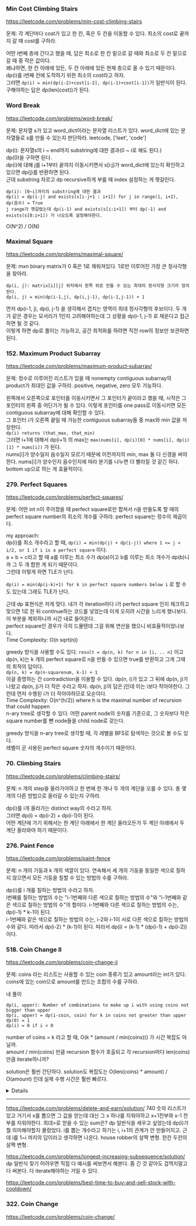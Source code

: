 ### Min Cost Climbing Stairs
https://leetcode.com/problems/min-cost-climbing-stairs

문제: 각 계단마다 cost가 있고 한 칸, 혹은 두 칸을 이동할 수 있다. 최소의 cost로 끝까지 갈 때 cost를 구하라.

어떤 i번째 층에 간다고 했을 때, 답은 최소로 한 칸 밑으로 갈 때와 최소로 두 칸 밑으로 갈 때 중 작은 값이다.    
왜냐하면, 한 칸 아래에 있든, 두 칸 아래에 있든 현재 층으로 올 수 있기 때문이다.   
dp(i)를 i번째 칸에 도착하기 위한 최소의 cost라고 하자.   
그러면 `dp(i) = min(dp(i-2)+cost[i-2], dp(i-1)+cost[i-1])`가 일반식이 된다.   
구해야하는 답은 dp(len(cost))가 된다. 


### Word Break
https://leetcode.com/problems/word-break/

문제: 문자열 s가 있고 word_dict이라는 문자열 리스트가 있다. word_dict에 있는 문자열들로 s를 만들 수 있는지 판단하라. leetcode, ['leet', 'code']

dp(i): 문자열s의 i ~ end까지 substring에 대한 결과(0 ~ i로 해도 된다.)    
dp(0)을 구하면 된다.   
dp(i)에 대해 j를 i+1부터 끝까지 이동시키면서 s[i:j]가 word_dict에 있는지 확인하고 있으면 dp(j)를 반환하면 된다.   
근데 substring 자르고 dp recursive하게 부를 때 index 설정하는 게 헷갈린다.   
```
dp(i): [0~i]까지의 substring에 대한 결과
dp(i) = dp(i-j) and exists(s[i-j+1 : i+1]) for j in range(1, i+2), dp(음수) = True
j range가 헷갈렸는데 dp(i-1) and exists(s[i:i+1]) 부터 dp(-1) and exists(s[0:i+1]) 가 나오도록 설정해야한다.
```

O(N^2) /  O(N)



### Maximal Square

https://leetcode.com/problems/maximal-square/

문제: mxn binary matrix가 0 혹은 1로 채워져있다. 1로만 이루어진 가장 큰 정사각형을 찾아라.

```
dp(i, j): matrix[i][j] 위치에서 왼쪽 위로 만들 수 있는 최대의 정사각형 크기라 정의한다.    
dp(i, j) = min(dp(i-1,j), dp(i,j-1), dp(i-1,j-1)) + 1 
```
먼저 dp(i-1, j), dp(i, j-1) 을 생각해서 겹치는 영역이 최대 정사각형의 후보이다. 두 개가 같은 경우는 모서리가 1인지 고려해야하는데 그 상황을 dp(i-1, j-1) 로 채운다고 접근하면 될 것 같다.   
이렇게 하면 dp로 풀이는 가능하고, 공간 최적화를 하려면 직전 row의 정보만 보관하면 된다.


### 152. Maximum Product Subarray

https://leetcode.com/problems/maximum-product-subarray/

문제: 정수로 이루어진 리스트가 있을 때 nonempty contiguous subarray의 product가 최대인 값을 구하라. positive, negative, zero 모두 가능하다.

왼쪽에서 오른쪽으로 포인터를 이동시키면서 그 포인터가 끝이라고 했을 때, 시작은 그 포인터의 왼쪽 중 어딘가가 될 수 있다. 이렇게 포인터를 one pass로 이동시키면 모든 contiguous subarray에 대해 확인할 수 있다.    
그 포인터 i가 오른쪽 끝일 때 가능한 contiguous subarray들 중 max와 min 값을 저장한다.   
`dp(i) returns (that_max, that_min)`   
그러면 i+1에 대해서 dp(i+1) 의 max는 `max(nums[i], dp(i)[0] * nums[i], dp(i)[1] * nums[i])` 가 된다.   
nums[i]가 양수일지 음수일지 모르기 때문에 이전까지의 min, max 둘 다 신경을 써야한다. nums[i]가 양수인지 음수인지에 따라 분기를 나누면 더 빨라질 것 같긴 하다.    
bottom up으로 하는 게 효율적이다.   


### 279. Perfect Squares

https://leetcode.com/problems/perfect-squares/

문제: 어떤 int n이 주어졌을 때 perfect square로만 합쳐서 n을 만들도록 할 때의 perfect square number의 최소의 개수를 구하라. perfect square는 정수의 제곱이다.

my approach:   
dp(i)를 최소 개수라고 할 때, `dp(i) = min(dp(j) + dp(i-j)) where 1 <= j < i/2, or 1 if i is a perfect square` 이다.   
a + b = c라고 할 때 a를 이루는 최소 수가 dp(a)이고 b를 이루는 최소 개수가 dp(b)니까 그 두 개 합한 게 되기 때문이다.   
그런데 이렇게 하면 TLE가 난다.    

`dp(i) = min(dp(i-k)+1) for k in perfect square numbers below i` 로 할 수도 있는데 그래도 TLE가 난다.

근데 dp 표현식은 저게 맞다. 내가 각 iteration마다 i가 perfect square 인지 체크하고 맞으면 1로 한 뒤 continue하는 코드를 넣었는데 이게 오히려 시간을 느리게 했나보다. 이 부분을 제외하니까 시간 내로 들어온다.   
perfect square인 경우가 극히 드물텐데 그걸 위해 연산을 했으니 비효율적이었나보다.   
Time Complexity: O(n sqrt(n))

greedy 방식을 사용할 수도 있다. `result = dp(n, k) for n in [i, .. n]` 이고 dp(n, k)는 k 개의 perfect square로 n을 만들 수 있으면 true를 반환하고 그게 그때의 최적의 답이다.   
`dp(n, k) = dp(n-squarenum, k-1) + 1`      
이걸 증명하는 건 contradiction을 이용할 수 있다. dp(n, i)가 있고 그 뒤에 dp(n, j)가 나왔고 dp(n, j)가 더 작은 수라고 하자. dp(n, j)의 답은 j인데 이는 i보다 작아야한다. 그런데 먼저 수행된 i가 더 작아야하므로 모순이다.   
Time Complexity: O(n^(h/2)) where h is the maximal number of recursion that could happen   
n-ary tree로 생각할 수 있다. 어떤 parent node의 숫자를 기준으로, 그 숫자보다 작은 square number를 뺀 node들을 child node로 갖는다.   

greedy 방식을 n-ary tree로 생각할 때, 각 레벨을 BFS로 탐색하는 것으로 볼 수도 있다.    
레벨이 곧 사용된 perfect square 숫자의 개수이기 때문이다.   


### 70. Climbing Stairs

https://leetcode.com/problems/climbing-stairs/

문제: n 개의 step을 올라가야하고 한 번에 한 개나 두 개의 계단을 오를 수 있다. 총 몇 개의 다른 방법으로 올라갈 수 있는지 구하라.

dp(i)를 i개 올라가는 distinct way의 수라고 하자.   
그러면 dp(i) = dp(i-2) + dp(i-1)이 된다.   
어떤 계단에 가기 위해서는 한 계단 아래에서 한 계단 올라오든가 두 계단 아래에서 두 계단 올라와야 하기 때문이다.   


### 276. Paint Fence

https://leetcode.com/problems/paint-fence

문제: n 개의 기둥과 k 개의 색깔이 있다. 연속해서 세 개의 기둥을 동일한 색으로 칠하지 않으면서 모든 기둥을 칠할 수 있는 방법의 수를 구하라.

dp(i)를 i 개를 칠하는 방법의 수라고 하자.   
i번째를 칠하는 방법의 수는 "i-1번째와 다른 색으로 칠하는 방법의 수"와 "i-1번째와 같은 색으로 칠하는 방법의 수"의 합이다.
i-1번째와 다른 색으로 칠하는 방법의 수는, dp(i-1) * k-1이 된다.   
i-1번째와 같은 색으로 칠하는 방법의 수는, i-2와 i-1이 서로 다른 색으로 칠하는 방법의 수와 같다. 따라서 dp(i-2) * (k-1)이 된다.
따라서 dp(i) = (k-1) * (dp(i-1) + dp(i-2))이다.   


### 518. Coin Change II

https://leetcode.com/problems/coin-change-ii

문제: coins 라는 리스트는 사용할 수 있는 coin 종류가 있고 amount라는 int가 있다. coins에 있는 coin으로 amount를 만드는 조합의 수를 구하라.

내 풀이   
```
dp(i, upper): Number of combinations to make up i with using coins not bigger than upper
dp(i, upper) = dp(i-coin, coin) for k in coins not greater than upper
dp(0) = 1
dp(i) = 0 if i < 0
```

number of coins = k 라고 할 때, O(k * (amount / min(coins))) 가 시간 복잡도 아닐까.    
amount / min(coins) 만큼 recursion 함수가 호출되고 각 recursion마다 len(coins) 만큼 iterate하니까?   


solution은 훨씬 간단하다. solution도 복잡도는 O(len(coins) * amount) / O(amount) 인데 실제 수행 시간은 훨씬 빠르다.

<details>

```python
def change(self, amount: int, coins: List[int]) -> int:
    dp = [0] * (amount + 1)
    dp[0] = 1
    
    for coin in coins:
        for x in range(coin, amount + 1):
            """
            dp[x - coin]: 지금 dp(x-1) 까지는 답이 구해진 상태이다. climbing stairs 처럼 생각을 하면 된다.
            현재 coin을 더 사용할 수 있다면 dp(x)는 기존의 dp(x)에다가 dp(x-coin)을 더한 게 된다.
            climbing stairs 같은 경우는 permutation이지만 지금은 combination이기 때문에 coin을 순서대로 사용해야한다.
            """
            dp[x] += dp[x - coin]  
    return dp[amount]
```

</details>






---




https://leetcode.com/problems/delete-and-earn/solution/ 740
숫자 리스트가 있고 거기서 x를 뽑으면 그 값을 얻는데 대신 그 x 하나를 지워야하고 x+1전부와 x-1 전부를 지워야한다. 최대>로 얻을 수 있는 sum은?
dp 일반식을 세우고 싶었는데 dp(i)가 뭘 의미해야할지 몰랐었다. i를 뽑는 개수라고 하기는 i, i+1의 관계가 안 만들어지고.
근데 i를 1~i 까지의 답이라고 생각하면 나온다. house robber의 살짝 변형. 한칸 두칸의 살짝 변형.

https://leetcode.com/problems/longest-increasing-subsequence/solution/
dp 일반식 찾기 어려우면 직접 다 예시를 써보면서 해본다. 좀 긴 것 같아도 겁먹지말고 다 써본다. 다 iterate해야하는 거일 수 있다.


https://leetcode.com/problems/best-time-to-buy-and-sell-stock-with-cooldown/



### 322. Coin Change

https://leetcode.com/problems/coin-change/
